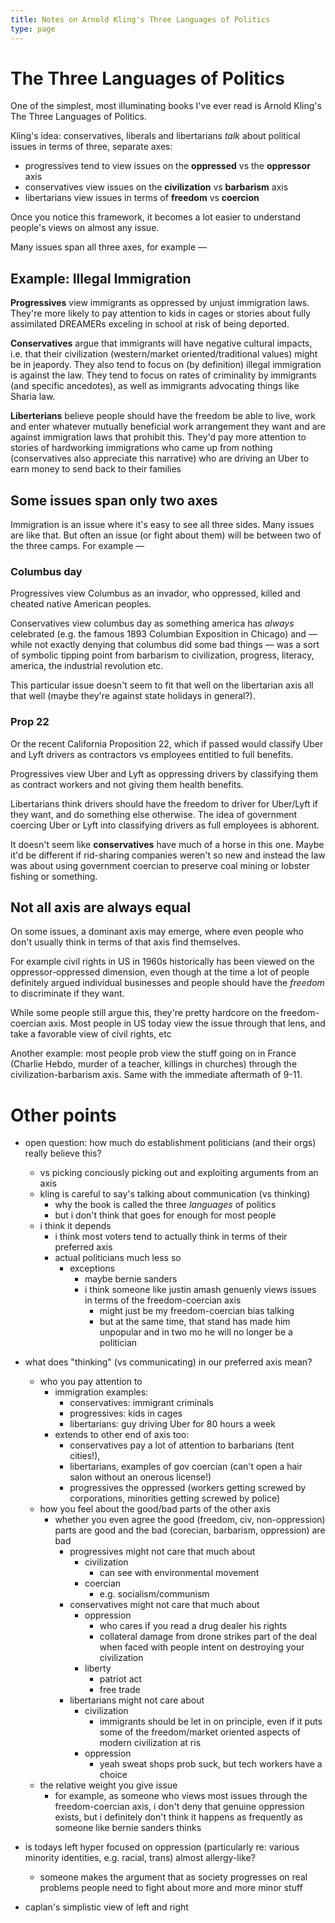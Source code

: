 ```yaml
---
title: Notes on Arnold Kling's Three Languages of Politics
type: page
---
```


# The Three Languages of Politics
One of the simplest, most illuminating books I've ever read is Arnold Kling's
The Three Languages of Politics.

Kling's idea: conservatives, liberals and libertarians *talk* about political
issues in terms of three, separate axes:
- progressives tend to view issues on the **oppressed** vs the **oppressor** axis
- conservatives view issues on the **civilization** vs **barbarism** axis
- libertarians view issues in terms of **freedom** vs **coercion**

Once you notice this framework, it becomes a lot easier to understand people's
views on almost any issue.

Many issues span all three axes, for example —

## Example: Illegal Immigration
**Progressives** view immigrants as oppressed by unjust immigration laws. They're
more likely to pay attention to kids in cages or stories about fully
assimilated DREAMERs exceling in school at risk of being deported.
  
**Conservatives** argue that immigrants will have negative cultural impacts, i.e.
that their civilization (western/market oriented/traditional values) might be
in jeapordy. They also tend to focus on (by definition) illegal immigration is
against the law. They tend to focus on rates of criminality by immigrants (and
specific ancedotes), as well as immigrants advocating things like Sharia law.

**Liberterians** believe people should have the freedom be able to live, work and
enter whatever mutually beneficial work arrangement they want and are against
immigration laws that prohibit this. They'd pay more attention to stories of
hardworking immigrations who came up from nothing (conservatives also
appreciate this narrative) who are driving an Uber to earn money to send back
to their families

## Some issues span only two axes
Immigration is an issue where it's easy to see all three sides. Many issues are
like that. But often an issue (or fight about them) will be between two of the
three camps. For example —

### Columbus day
Progressives view Columbus as an invador, who oppressed, killed and cheated
native American peoples.

Conservatives view columbus day as something america has *always* celebrated
(e.g. the famous 1893 Columbian Exposition in Chicago) and — while not exactly
denying that columbus did some bad things — was a sort of symbolic tipping
point from barbarism to civilization, progress, literacy, america, the
industrial revolution etc.

This particular issue doesn't seem to fit that well on the libertarian axis all
that well (maybe they're against state holidays in general?).

### Prop 22
Or the recent California Proposition 22, which if passed would classify Uber
and Lyft drivers as contractors vs employees entitled to full benefits.

Progressives view Uber and Lyft as oppressing drivers by classifying them as
contract workers and not giving them health benefits.

Libertarians think drivers should have the freedom to driver for Uber/Lyft
if they want, and do something else otherwise. The idea of government coercing
Uber or Lyft into classifying drivers as full employees is abhorent.

It doesn't seem like **conservatives** have much of a horse in this one. Maybe
it'd be different if rid-sharing companies weren't so new and instead the law
was about using government coercian to preserve coal mining or lobster fishing
or something.

## Not all axis are always equal
On some issues, a dominant axis may emerge, where even people who don't usually
think in terms of that axis find themselves.

For example civil rights in US in 1960s historically has been viewed on the
oppressor-oppressed dimension, even though at the time a lot of people
definitely argued individual businesses and people should have the *freedom* to
discriminate if they want.

While some people still argue this, they're pretty hardcore on the
freedom-coercian axis. Most people in US today view the issue through that
lens, and take a favorable view of civil rights, etc

Another example: most people prob view the stuff going on in France (Charlie
Hebdo, murder of a teacher, killings in churches) through the
civilization-barbarism axis. Same with the immediate aftermath of 9-11.

# Other points
- open question: how much do establishment politicians (and their orgs) really
  believe this?
  - vs picking conciously picking out and exploiting arguments from an axis
  - kling is careful to say's talking about communication (vs thinking)
    - why the book is called the three *languages* of politics
    - but i don't think that goes for enough for most people
  - i think it depends
    - i think most voters tend to actually think in terms of their preferred axis
    - actual politicians much less so
      - exceptions
        - maybe bernie sanders
        - i think someone like justin amash genuenly views issues in terms of the
          freedom-coercian axis
          - might just be my freedom-coercian bias talking
          - but at the same time, that stand has made him unpopular and in two mo
            he will no longer be a politician

- what does "thinking" (vs communicating) in our preferred axis mean?
  - who you pay attention to
    - immigration examples:
      - conservatives: immigrant criminals
      - progressives: kids in cages
      - libertarians: guy driving Uber for 80 hours a week
    - extends to other end of axis too:
      - conservatives pay a lot of attention to barbarians (tent cities!),
      - libertarians, examples of gov coercian (can't open a hair salon without
        an onerous license!)
      - progressives the oppressed (workers getting screwed by corporations,
        minorities getting screwed by police)
  - how you feel about the good/bad parts of the other axis
    - whether you even agree the good (freedom, civ, non-oppression) parts are
      good and the bad (corecian, barbarism, oppression) are bad
      - progressives might not care that much about
        - civilization
          - can see with environmental movement
        - coercian
          - e.g. socialism/communism
      - conservatives might not care that much about
        - oppression
          - who cares if you read a drug dealer his rights
          - collateral damage from drone strikes part of the deal when faced
            with people intent on destroying your civilization
        - liberty
          - patriot act
          - free trade
      - libertarians might not care about
        - civilization
          - immigrants should be let in on principle, even if it puts some of
            the freedom/market oriented aspects of modern civilization at ris
        - oppression
          - yeah sweat shops prob suck, but tech workers have a choice
  - the relative weight you give issue
    - for example, as someone who views most issues through the freedom-coercian
      axis, i don't deny that genuine oppression exists, but i definitely don't
      think it happens as frequently as someone like bernie sanders thinks

- is todays left hyper focused on oppression (particularly re: various minority
  identities, e.g. racial, trans) almost allergy-like?
  - someone makes the argument that as society progresses on real problems
    people need to fight about more and more minor stuff

- caplan's simplistic view of left and right

